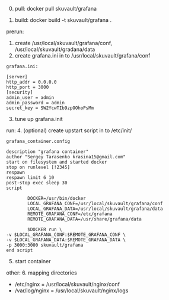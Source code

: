 0. pull:
	docker pull skuvault/grafana

0. build:
	docker build -t skuvault/grafana .

prerun:
1. create /usr/local/skuvault/grafana/conf, /usr/local/skuvault/gradana/data
2. create grafana.ini in to /usr/local/skuvault/grafana/conf
```
grafana.ini:

[server]
http_addr = 0.0.0.0
http_port = 3000
[security]
admin_user = admin
admin_password = admin
secret_key = SW2YcwTIb9zpOOhoPsMm
```
3. tune up grafana.init

run:
4. (optional) create upstart script in to /etc/init/
```
grafana_container.config

description "grafana container"
author "Sergey Tarasenko krasina15@gmail.com"
start on filesystem and started docker
stop on runlevel [!2345]
respawn
respawn limit 6 10
post-stop exec sleep 30
script

        DOCKER=/usr/bin/docker
        LOCAL_GRAFANA_CONF=/usr/local/skuvault/grafana/conf
        LOCAL_GRAFANA_DATA=/usr/local/skuvault/grafana/data
        REMOTE_GRAFANA_CONF=/etc/grafana
        REMOTE_GRAFANA_DATA=/usr/share/grafana/data

        $DOCKER run \
-v $LOCAL_GRAFANA_CONF:$REMOTE_GRAFANA_CONF \
-v $LOCAL_GRAFANA_DATA:$REMOTE_GRAFANA_DATA \
-p 3000:3000 skuvault/grafana
end script
```
5. start container

other:
6. mapping directories
- /etc/nginx = /usr/local/skuvault/nginx/conf
- /var/log/nginx = /usr/local/skuvault/nginx/logs
